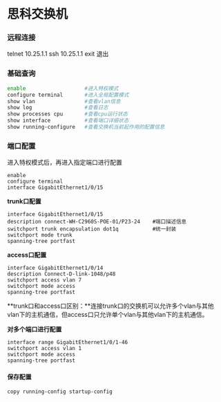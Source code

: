 # 思科交换机

### 远程连接

telnet 10.25.1.1  ssh 10.25.1.1  exit 退出

### 基础查询

```sh
enable                   #进入特权模式
configure terminal       #进入全局配置模式
show vlan                #查看vlan信息
show log                 #查看日志
show processes cpu       #查看cpu运行状态
show interface           #查看端口详细状态
show running-configure   #查看交换机当前起作用的配置信息
```

### 端口配置

进入特权模式后，再进入指定端口进行配置

```
enable
configure terminal
interface GigabitEthernet1/0/15
```

**trunk口配置**

```
interface GigabitEthernet1/0/15
description connect-WH-C2960S-POE-01/P23-24    #端口描述信息
switchport trunk encapsulation dot1q           #统一封装
switchport mode trunk
spanning-tree portfast
```

**access口配置**

```
interface GigabitEthernet1/0/14
description Connect-D-link-1048/p48
switchport access vlan 7
switchport mode access
spanning-tree portfast
```

**trunk口和access口区别：**连接trunk口的交换机可以允许多个vlan与其他vlan下的主机通信，但access口只允许单个vlan与其他vlan下的主机通信。

**对多个端口进行配置**

```
interface range GigabitEthernet1/0/1-46
switchport access vlan 1
switchport mode access
spanning-tree portfast
```

#### 保存配置

```
copy running-config startup-config
```

